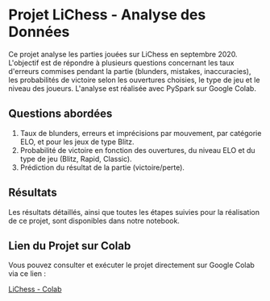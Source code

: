 # Projet LiChess - Analyse des Données

Ce projet analyse les parties jouées sur LiChess en septembre 2020. L'objectif est de répondre à plusieurs questions concernant les taux d'erreurs commises pendant la partie (blunders, mistakes, inaccuracies), les probabilités de victoire selon les ouvertures choisies, le type de jeu et le niveau des joueurs. L'analyse est réalisée avec PySpark sur Google Colab.

## Questions abordées
1. Taux de blunders, erreurs et imprécisions par mouvement, par catégorie ELO, et pour les jeux de type Blitz.
2. Probabilité de victoire en fonction des ouvertures, du niveau ELO et du type de jeu (Blitz, Rapid, Classic).
3. Prédiction du résultat de la partie (victoire/perte).

## Résultats

Les résultats détaillés, ainsi que toutes les étapes suivies pour la réalisation de ce projet, sont disponibles dans notre notebook.

## Lien du Projet sur Colab

Vous pouvez consulter et exécuter le projet directement sur Google Colab via ce lien :

[LiChess - Colab](https://colab.research.google.com/drive/1Oi3Qobj5O_ELUaw2TEhHJVDpEVilYr3b)

